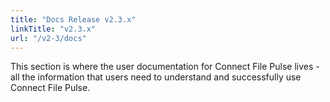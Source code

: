 ```yaml
---
title: "Docs Release v2.3.x"
linkTitle: "v2.3.x"
url: "/v2-3/docs"
---
```

This section is where the user documentation for Connect File Pulse lives - all the information that users need to understand and successfully use Connect File Pulse.
